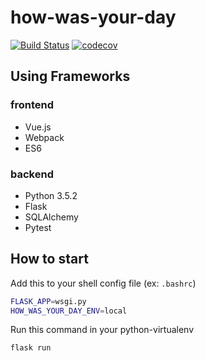 # how-was-your-day

[![Build Status](https://travis-ci.org/showerbugs/how-was-your-day.svg?branch=master)](https://travis-ci.org/showerbugs/how-was-your-day)
[![codecov](https://codecov.io/gh/showerbugs/how-was-your-day/branch/master/graph/badge.svg)](https://codecov.io/gh/showerbugs/how-was-your-day)

## Using Frameworks

### frontend

* Vue.js
* Webpack
* ES6

### backend

* Python 3.5.2
* Flask
* SQLAlchemy
* Pytest

## How to start

Add this to your shell config file (ex: `.bashrc`)

```sh
FLASK_APP=wsgi.py
HOW_WAS_YOUR_DAY_ENV=local
```

Run this command in your python-virtualenv

```sh
flask run
```

